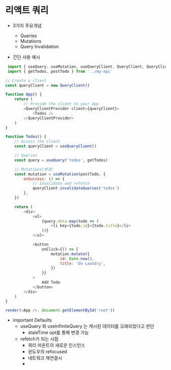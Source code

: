 # 리액트 쿼리
* 3가지 주요개념
  * Queries
  * Mutations
  * Query Invalidation


* 간단 사용 예시
```javascript
 import { useQuery, useMutation, useQueryClient, QueryClient, QueryClientProvider} from 'react-query'
 import { getTodos, postTodo } from '../my-api'

// Create a client
const queryClient = new QueryClient()

function App() {
    return (
        // Provide the client to your App
        <QueryClientProvider client={queryClient}>
            <Todos />
        </QueryClientProvider>
    )
}

function Todos() {
    // Access the client
    const queryClient = useQueryClient()

    // Queries
    const query = useQuery('todos', getTodos)

    // Mutations(변경)
    const mutation = useMutation(postTodo, {
        onSuccess: () => {
            // Invalidate and refetch
            queryClient.invalidateQueries('todos')
        },
    })

    return (
        <div>
            <ul>
                {query.data.map(todo => (
                    <li key={todo.id}>{todo.title}</li>
                ))}
            </ul>

            <button
                onClick={() => {
                    mutation.mutate({
                        id: Date.now(),
                        title: 'Do Laundry',
                    })
                }}
            >
                Add Todo
            </button>
        </div>
    )
}

render(<App />, document.getElementById('root'))
```

* important Defaults
  * useQuery 와 useInfiniteQuery 는 캐시된 데이터를 오래되었다고 판단
    * staleTime opt를 통해 변경 가능
  * refetch가 되는 시점
    * 쿼리 마운트의 새로운 인스턴스
    * 윈도우의 refocused
    * 네트워크 재연결시
    * 

